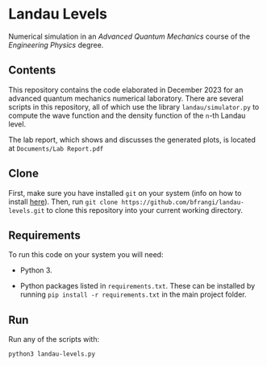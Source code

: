 # Landau Levels

Numerical simulation in an *Advanced Quantum Mechanics* course of the *Engineering Physics* degree.

## Contents

This repository contains the code elaborated in December 2023 for an advanced quantum mechanics numerical laboratory. There are several scripts in this repository, all of which use the library `landau/simulator.py` to compute the wave function and the density function of the `n`-th Landau level.

The lab report, which shows and discusses the generated plots, is located at ```Documents/Lab Report.pdf```

## Clone

First, make sure you have installed ```git``` on your system (info on how to install [here](https://github.com/git-guides/install-git)). Then, run ```git clone https://github.com/bfrangi/landau-levels.git``` to clone this repository into your current working directory.

## Requirements

To run this code on your system you will need:

- Python 3.

- Python packages listed in `requirements.txt`. These can be installed by running `pip install -r requirements.txt` in the main project folder.

## Run

Run any of the scripts with:
```
python3 landau-levels.py
```
